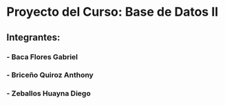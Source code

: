 # Proyecto del Curso: Base de Datos II
## Integrantes:
### - Baca Flores Gabriel
### - Briceño Quiroz Anthony
### - Zeballos Huayna Diego
